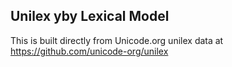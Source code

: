 Unilex yby Lexical Model
----------------------

This is built directly from Unicode.org unilex data at
https://github.com/unicode-org/unilex
